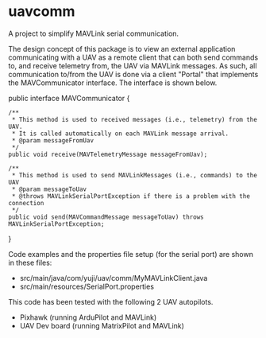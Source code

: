 # uavcomm
A project to simplify MAVLink serial communication.

The design concept of this package is to view an external application communicating with a UAV as a remote client that can both send commands to, and receive telemetry from, the UAV via MAVLink messages. As such, all communication to/from the UAV is done via a client "Portal" that implements the MAVCommunicator interface. The interface is shown below.

public interface MAVCommunicator {

    /**
     * This method is used to received messages (i.e., telemetry) from the UAV.
     * It is called automatically on each MAVLink message arrival.
     * @param messageFromUav
     */
    public void receive(MAVTelemetryMessage messageFromUav);

    /**
     * This method is used to send MAVLinkMessages (i.e., commands) to the UAV
     * @param messageToUav
     * @throws MAVLinkSerialPortException if there is a problem with the connection
     */
    public void send(MAVCommandMessage messageToUav) throws MAVLinkSerialPortException;
}

Code examples and the properties file setup (for the serial port) are shown in these files:
- src/main/java/com/yuji/uav/comm/MyMAVLinkClient.java
- src/main/resources/SerialPort.properties

This code has been tested with the following 2 UAV autopilots.
- Pixhawk (running ArduPilot and MAVLink)
- UAV Dev board (running MatrixPilot and MAVLink)
